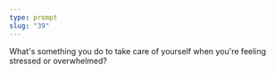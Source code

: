 ```yaml
---
type: prompt
slug: "39"
---
```


What's something you do to take care of yourself when you're feeling stressed or overwhelmed?